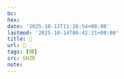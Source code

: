 ```yaml
---
bc:
hex:
date: '2025-10-13T11:26:54+08:00'
lastmod: '2025-10-14T06:42:21+08:00'
title: 󰔋
url: 󰔋
tags: [㡥]
src: GHZR
note:
---
```


